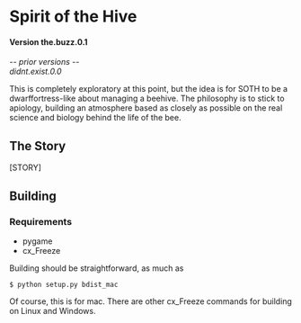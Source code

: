 Spirit of the Hive
================

#### Version the.buzz.0.1

*-- prior versions --*  
*didnt.exist.0.0*

This is completely exploratory at this point, but the idea is for SOTH to be a
dwarffortress-like about managing a beehive. The philosophy is to stick to
apiology, building an atmosphere based as closely as possible on the real
science and biology behind the life of the bee.

The Story
----------------

[STORY]

Building
----------------

### Requirements

- pygame
- cx_Freeze

Building should be straightforward, as much as

`$ python setup.py bdist_mac`

Of course, this is for mac. There are other cx_Freeze commands for building on
Linux and Windows.
